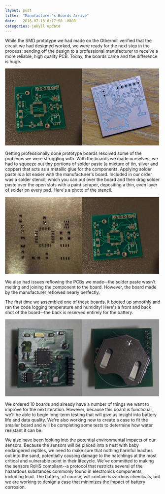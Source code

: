 ```yaml
---
layout: post
title:  "Manufacturer's Boards Arrive"
date:   2016-07-13 6:17:58 -0800
categories: jekyll update
---
```

While the SMD prototype we had made on the Othermill verified that the circuit we had designed worked, we were ready for the next step in the process: sending off the design to a professional manufacturer to receive a more reliable, high quality PCB. Today, the boards came and the difference is huge. 

<img src="/assets/manufacturerpcb.jpg" width="250"  title="The Manufacturer's PCB" alt="The Manufacturer's PCB"/><img src="/assets/othermillpcb.jpg" width="250" title="Our PCB" alt="Our PCB"/>


Getting professionally done prototype boards resolved some of the problems we were struggling with. With the boards we made ourselves, we had to squeeze out tiny portions of solder paste (a mixture of tin, silver and copper) that acts as a metallic glue for the components. Applying solder paste is a lot easier with the manufacturer's board. Included in our order was a solder stencil, which you can put over the board and then drag solder paste over the open slots with a paint scraper, depositing a thin, even layer of solder on every pad. Here's a photo of the stencil.

<img src="/assets/stencil.jpg" width="250"  title="The Stencil" alt="The Stencil"/><img src="/assets/manufacturerpcb.jpg" width="250"  title="The Manufacturer's PCB" alt="The Manufacturer's PCB"/>

We also had issues reflowing the PCBs we made--the solder paste wasn't melting and joining the component to the board. However, the board made by the manufacturer reflowed nearly perfectly. 

The first time we assembled one of these boards, it booted up smoothly and ran the code logging temperature and humidity! Here's a front and back shot of the board--the back is reserved entirely for the battery.

<img src="/assets/smdboardassembledfront.jpg" width="250"  title="SMD Board Assembled (Front)" alt="SMD Board Assembled (Front)"/><img src="/assets/smdboardassembledback.jpg" width="250"  title="SMD Board Assembled (Back)" alt="SMD Board Assembled (Back)"/>


We ordered 10 boards and already have a number of things we want to improve for the next iteration. However, because this board is functional, we'll be able to begin long-term testing that will give us insight into battery life and data quality. We're also working now to create a case to fit the smaller board and will be completing some tests to determine how water resistant it can be. 

We also have been looking into the potential environmental impacts of our sensors. Because the sensors will be placed into a nest with baby endangered reptiles, we need to make sure that nothing harmful leaches out into the sand, potentially causing damage to the hatchlings at the most critical and vulnerable point in their lifecycle. We've committed to making the sensors RoHS compliant--a protocol that restricts several of the hazardous substances commonly found in electronics components, including lead. The battery, of course, will contain hazardous chemicals, but we are working to design a case that minimizes the impact of battery corrosion.

